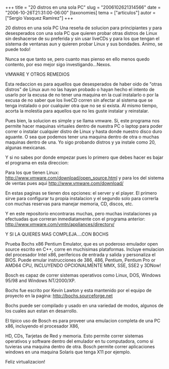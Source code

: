 +++
title = "20 distros en una sola PC"
slug = "2006102621314566"
date = "2006-10-26T21:31:00-06:00"
[taxonomies]
tema = ["articulos"]
autor = ["Sergio Vasquez Ramirez"]
+++

20 distros en una sola PC Una reseña de solucion para principiantes y
para desesperados con una sola PC que quieren probar otras distros de
Linux sin deshacerse de su preferida y sin usar liveCDs y para los que
tengan el sistema de ventanas aun y quieren probar Linux y sus bondades.
Animo, se puede todo!

Nunca se que tanto se, pero cuanto mas pienso en ello menos quedo
contento, por eso mejor sigo investigando…Nexos.

<!-- more -->
VMWARE Y OTROS REMEDIOS

Esta redaccion es para aquellos que desesperados de haber oido de "otras
distros" de Linux aun no las hayan probado o hayan hecho el intento de
usarlo por la excusa de no tener una maquina en la cual instalarlo o por
la excusa de no saber que los liveCD corren sin afectar al sistema que
se tenga instalado o por cualquier otra que no se si exista. Al mismo
tiempo, acorta la molestia para aquellos que no les guste instalar y
reinstalar.

Pues bien, la solucion es simple y se llama vmware. Si, este programa
nos permite hacer maquinas virtuales dentro de nuestra PC o laptop para
poder correr o instalar cualquier distro de Linux y hasta donde nuestro
disco duro aguante. O sea que podemos tener una maquina dentro de otra o
muchas maquinas dentro de una. Yo sigo probando distros y ya instale
como 20, algunas mexicanas.

Y si no sabes por donde empezar pues lo primero que debes hacer es bajar
el programa en esta direccion:

Para los que tienen Linux:
<a href="http://www.vmware.com/download/open_source.html">http://www.vmware.com/download/open_source.html</a>
y para los del sistema de ventas pues aqui
<a href="http://www.vmware.com/download/">http://www.vmware.com/download/</a>

En estas paginas se tienen dos opciones: el server y el player. El
primero sirve para configurar tu propia instalacion y el segundo solo
para correrla con muchas reservas para manejar memoria, CD, discos, etc.

Y en este repositorio encontraras muchas, pero muchas instalaciones ya
efectuadas que correran inmediatamente con el programa anterior:
<a href="http://www.vmware.com/vmtn/appliances/directory/">http://www.vmware.com/vmtn/appliances/directory/</a>

Y SI LA QUIERES MAS COMPLEJA….CON BOCHS

Prueba Bochs x86 Pentium Emulator, que es un poderoso emulador open
source escrito en C++, corre en muchisimas plataformas. Incluye
emulacion del procesador Intel x86, perifericos de entrada y salida y
personaliza el BIOS. Puede emular instrucciones de 386, 486, Pentium,
Pentium Pro or AMD64 CPU, INCLUYENDO OPCIONALMENTE MMX, SSE, SSE2 y
3DNow!

Bosch es capaz de correr sistemas operativos como Linux, DOS, Windows
95/98 and Windows NT/2000/XP.

Bochs fue escrito por Kevin Lawton y esta mantenido por el equipo de
proyecto en la pagina:
<a href="http://bochs.sourceforge.net">http://bochs.sourceforge.net</a>

Bochs puede ser compilado y usado en una variedad de modos, algunos de
los cuales aun estan en desarrollo.

El tipico uso de Bosch es para proveer una emulacion completa de una PC
x86, incluyendo el procesador X86,

HD, CDs, Tarjetas de Red y memoria. Esto permite correr sistemas
operativos y software dentro del emulador en tu computadora, como si
tuvieras una maquina dentro de otra. Bosch permite correr aplicaciones
windows en una maquina Solaris que tenga X11 por ejemplo.

Feliz virtualizacion!
